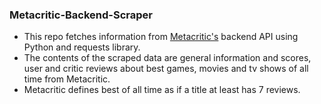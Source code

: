 ### Metacritic-Backend-Scraper

* This repo fetches information from [Metacritic's](https://www.metacritic.com) backend API using Python and requests library.
* The contents of the scraped data are general information and scores, user and critic reviews about best games, movies and tv shows of all time from Metacritic.
* Metacritic defines best of all time as if a title at least has 7 reviews.
